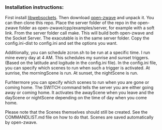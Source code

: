 ### Installation instructions:
First install [libwebsockets](http://github.com/warmcat/libwebsockets).
Then download [open-zwave](https://code.google.com/p/open-zwave/) and unpack it.
You can then clone this repo.
Place the server folder of the repo in the open-zwave folder as open-zwave/cpp/examples/server, for example with a soft link.
From the server folder call make. This will build both open-zwave and the Socket Server.
The exacutable is in the same server folder.
Copy the config.ini-dist to config.ini and set the options you want.

Additionally, you can schedule zcron.sh to be run at a specific time.
I run mine every day at 4 AM. This schedules my sunrise and sunset triggers.
(Based on the latitude and logitude in the config.ini file).
In the config.ini file, you can specify which scenes to run when such a trigger is activated.
At sunrise, the morningScene is run.
At sunset, the nightScene is run.

Furhtermore you can specify which scenes to run when you are gone or coming home.
The SWITCH command tells the server you are either going away or coming home.
It activates the awayScene when you leave and the dayScene or nightScene depending on the time of day when you come home.

Please note that the Scenes themselves should still be created. See the COMMANDLIST.md file on how to do that.
Scenes are saved automatically by open-zwave.